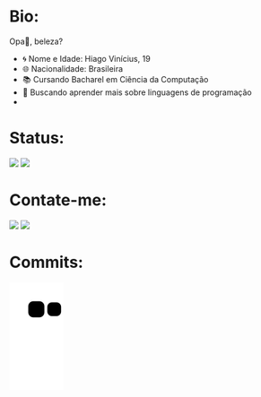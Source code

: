 <h1>Bio:</h1> Opa👋, beleza? 

- 🌀 Nome e Idade: Hiago Vinícius, 19
- 🌐 Nacionalidade: Brasileira
- 📚 Cursando Bacharel em Ciência da Computação
- 📗 Buscando aprender mais sobre linguagens de programação
-

<h1>Status:</h1>
 <div>
  <a href="https://github.com/HiagoVini23"></a>
  <img height="180em" src="https://github-readme-stats.vercel.app/api?username=HiagoVini23&show_icons=true&theme=cobalt&include_all_commits=true&count_private=true"/>
  <img height="180em" src="https://github-readme-stats.vercel.app/api/top-langs/?username=HiagoVini23&layout=compact&langs_count=7&theme=cobalt"/>
</div>

 <h1>Contate-me:</h1>
 <div> 
  <a href = "mailto:hiagovini23@gmail.com"><img src="https://img.shields.io/badge/Gmail-D14836?style=for-the-badge&logo=gmail&logoColor=white" target="_blank"></a>
  <a href=" " target="_blank"><img src="https://img.shields.io/badge/-LinkedIn-%230077B5?style=for-the-badge&logo=linkedin&logoColor=white" target="_blank"></a>
 </div>
 

 <h1>Commits:</h1>

   ![Snake animation](https://github.com/HiagoVini23/HiagoVini23/blob/output/github-contribution-grid-snake.svg)
